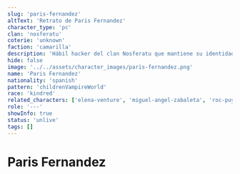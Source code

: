 ```yaml
---
slug: 'paris-fernandez'
altText: 'Retrato de Paris Fernandez'
character_type: 'pc'
clan: 'nosferatu'
coterie: 'unknown'
faction: 'camarilla'
description: 'Hábil hacker del clan Nosferatu que mantiene su identidad ofactiona bajo sudaderas con capucha y mascarillas. Sus conocimientos tecnológicos y capacidad para moverse en las sombras lo convierten en un valioso recurso para el grupo. Su presencia destaca especialmente en lugares elegantes, donde su vestimenta casual contrasta con la etiqueta requerida.'
hide: false
image: '../../assets/character_images/paris-fernandez.png'
name: 'Paris Fernandez'
nationality: 'spanish'
pattern: 'childrenVampireWorld'
race: 'kindred'
related_characters: ['elena-venture', 'miguel-angel-zabaleta', 'roc-puyol', 'ezequiel-medina']
role: '---'
showInfo: true
status: 'unlive'
tags: []
---
```


# Paris Fernandez
